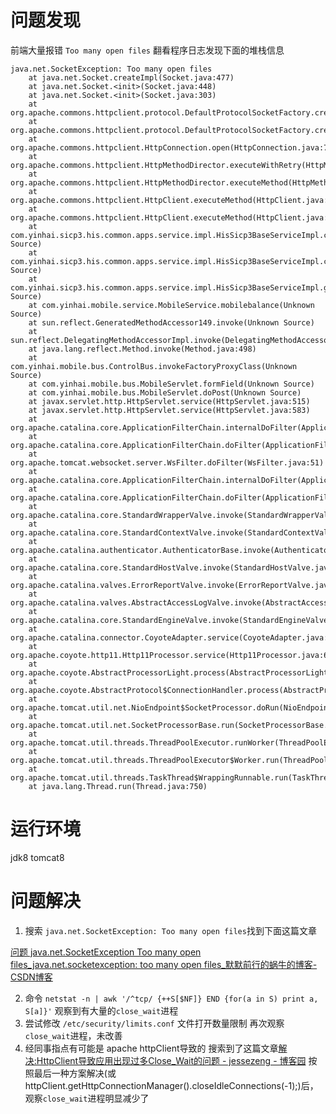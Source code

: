 # 问题发现
前端大量报错 `Too many open files`
翻看程序日志发现下面的堆栈信息
```
java.net.SocketException: Too many open files
	at java.net.Socket.createImpl(Socket.java:477)
	at java.net.Socket.<init>(Socket.java:448)
	at java.net.Socket.<init>(Socket.java:303)
	at org.apache.commons.httpclient.protocol.DefaultProtocolSocketFactory.createSocket(DefaultProtocolSocketFactory.java:79)
	at org.apache.commons.httpclient.protocol.DefaultProtocolSocketFactory.createSocket(DefaultProtocolSocketFactory.java:121)
	at org.apache.commons.httpclient.HttpConnection.open(HttpConnection.java:706)
	at org.apache.commons.httpclient.HttpMethodDirector.executeWithRetry(HttpMethodDirector.java:386)
	at org.apache.commons.httpclient.HttpMethodDirector.executeMethod(HttpMethodDirector.java:170)
	at org.apache.commons.httpclient.HttpClient.executeMethod(HttpClient.java:396)
	at org.apache.commons.httpclient.HttpClient.executeMethod(HttpClient.java:324)
	at com.yinhai.sicp3.his.common.apps.service.impl.HisSicp3BaseServiceImpl.callBizServiceIntf(Unknown Source)
	at com.yinhai.sicp3.his.common.apps.service.impl.HisSicp3BaseServiceImpl.callBizService(Unknown Source)
	at com.yinhai.sicp3.his.common.apps.service.impl.HisSicp3BaseServiceImpl.getBke057(Unknown Source)
	at com.yinhai.mobile.service.MobileService.mobilebalance(Unknown Source)
	at sun.reflect.GeneratedMethodAccessor149.invoke(Unknown Source)
	at sun.reflect.DelegatingMethodAccessorImpl.invoke(DelegatingMethodAccessorImpl.java:43)
	at java.lang.reflect.Method.invoke(Method.java:498)
	at com.yinhai.mobile.bus.ControlBus.invokeFactoryProxyClass(Unknown Source)
	at com.yinhai.mobile.bus.MobileServlet.formField(Unknown Source)
	at com.yinhai.mobile.bus.MobileServlet.doPost(Unknown Source)
	at javax.servlet.http.HttpServlet.service(HttpServlet.java:515)
	at javax.servlet.http.HttpServlet.service(HttpServlet.java:583)
	at org.apache.catalina.core.ApplicationFilterChain.internalDoFilter(ApplicationFilterChain.java:212)
	at org.apache.catalina.core.ApplicationFilterChain.doFilter(ApplicationFilterChain.java:156)
	at org.apache.tomcat.websocket.server.WsFilter.doFilter(WsFilter.java:51)
	at org.apache.catalina.core.ApplicationFilterChain.internalDoFilter(ApplicationFilterChain.java:181)
	at org.apache.catalina.core.ApplicationFilterChain.doFilter(ApplicationFilterChain.java:156)
	at org.apache.catalina.core.StandardWrapperValve.invoke(StandardWrapperValve.java:167)
	at org.apache.catalina.core.StandardContextValve.invoke(StandardContextValve.java:90)
	at org.apache.catalina.authenticator.AuthenticatorBase.invoke(AuthenticatorBase.java:483)
	at org.apache.catalina.core.StandardHostValve.invoke(StandardHostValve.java:130)
	at org.apache.catalina.valves.ErrorReportValve.invoke(ErrorReportValve.java:93)
	at org.apache.catalina.valves.AbstractAccessLogValve.invoke(AbstractAccessLogValve.java:682)
	at org.apache.catalina.core.StandardEngineValve.invoke(StandardEngineValve.java:74)
	at org.apache.catalina.connector.CoyoteAdapter.service(CoyoteAdapter.java:343)
	at org.apache.coyote.http11.Http11Processor.service(Http11Processor.java:617)
	at org.apache.coyote.AbstractProcessorLight.process(AbstractProcessorLight.java:63)
	at org.apache.coyote.AbstractProtocol$ConnectionHandler.process(AbstractProtocol.java:932)
	at org.apache.tomcat.util.net.NioEndpoint$SocketProcessor.doRun(NioEndpoint.java:1694)
	at org.apache.tomcat.util.net.SocketProcessorBase.run(SocketProcessorBase.java:52)
	at org.apache.tomcat.util.threads.ThreadPoolExecutor.runWorker(ThreadPoolExecutor.java:1191)
	at org.apache.tomcat.util.threads.ThreadPoolExecutor$Worker.run(ThreadPoolExecutor.java:659)
	at org.apache.tomcat.util.threads.TaskThread$WrappingRunnable.run(TaskThread.java:61)
	at java.lang.Thread.run(Thread.java:750)
```

# 运行环境
jdk8
tomcat8
# 问题解决

1. 搜索 `java.net.SocketException: Too many open files`找到下面这篇文章

[问题 java.net.SocketException Too many open files_java.net.socketexception: too many open files_默默前行的蜗牛的博客-CSDN博客](https://blog.csdn.net/ywf008/article/details/128035692)

2. 命令 `netstat -n | awk '/^tcp/ {++S[$NF]} END {for(a in S) print a, S[a]}'` 观察到有大量的`close_wait`进程
3. 尝试修改 `/etc/security/limits.conf` 文件打开数量限制 再次观察`close_wait`进程，未改善
4. 经同事指点有可能是 apache httpClient导致的 搜索到了这篇文章[解决:HttpClient导致应用出现过多Close_Wait的问题 - jessezeng - 博客园](https://www.cnblogs.com/jessezeng/p/5616518.html) 按照最后一种方案解决(或httpClient.getHttpConnectionManager().closeIdleConnections(-1);)后，观察`close_wait`进程明显减少了
